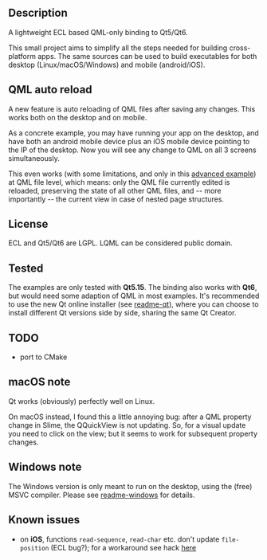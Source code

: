 
Description
-----------

A lightweight ECL based QML-only binding to Qt5/Qt6.

This small project aims to simplify all the steps needed for building
cross-platform apps. The same sources can be used to build executables for both
desktop (Linux/macOS/Windows) and mobile (android/iOS).


QML auto reload
---------------

A new feature is auto reloading of QML files after saving any changes. This
works both on the desktop and on mobile.

As a concrete example, you may have running your app on the desktop, and have
both an android mobile device plus an iOS mobile device pointing to the IP of
the desktop. Now you will see any change to QML on all 3 screens
simultaneously.

This even works (with some limitations, and only in this
[advanced example](examples/advanced-qml-auto-reload/)) at QML file level,
which means: only the QML file currently edited is reloaded, preserving the
state of all other QML files, and -- more importantly -- the current view in
case of nested page structures.


License
-------

ECL and Qt5/Qt6 are LGPL.
LQML can be considered public domain.


Tested
------

The examples are only tested with **Qt5.15**. The binding also works with
**Qt6**, but would need some adaption of QML in most examples. It's recommended
to use the new Qt online installer (see [readme-qt](readme-qt.md)), where
you can choose to install different Qt versions side by side, sharing the same
Qt Creator.


TODO
----

* port to CMake


macOS note
----------

Qt works (obviously) perfectly well on Linux.

On macOS instead, I found this a little annoying bug: after a QML property
change in Slime, the QQuickView is not updating. So, for a visual update you
need to click on the view; but it seems to work for subsequent property
changes.


Windows note
------------

The Windows version is only meant to run on the desktop, using the (free) MSVC
compiler. Please see [readme-windows](readme-windows.md) for details.


Known issues
------------

* on **iOS**, functions `read-sequence`, `read-char` etc. don't update
  `file-position` (ECL bug?); for a workaround see hack
  [here](examples/cl-repl/lisp/upload-download.lisp)
